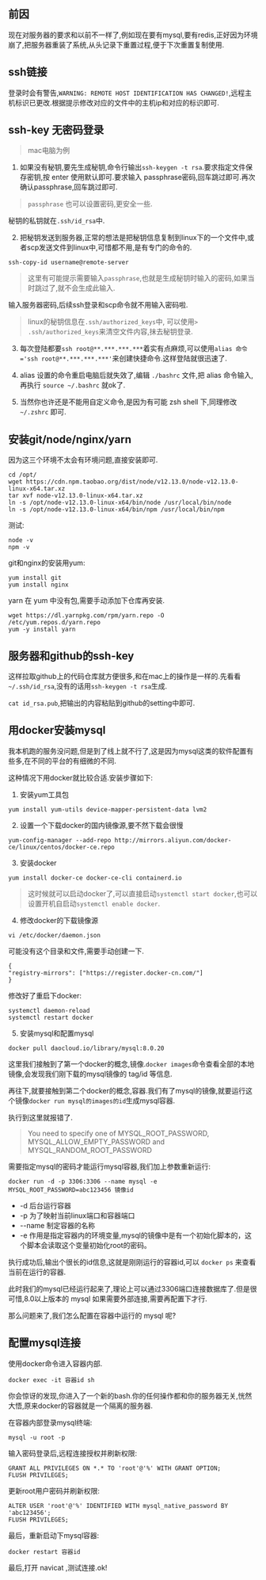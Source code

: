 ## 前因
现在对服务器的要求和以前不一样了,例如现在要有mysql,要有redis,正好因为环境崩了,把服务器重装了系统,从头记录下重置过程,便于下次重置复制使用.

## ssh链接
登录时会有警告,`WARNING: REMOTE HOST IDENTIFICATION HAS CHANGED!`,远程主机标识已更改.根据提示修改对应的文件中的主机ip和对应的标识即可.

## ssh-key 无密码登录
> mac电脑为例

1. 如果没有秘钥,要先生成秘钥,命令行输出`ssh-keygen -t rsa`.要求指定文件保存密钥,按 enter 使用默认即可.要求输入 passphrase密码,回车跳过即可.再次确认passphrase,回车跳过即可.
> `passphrase` 也可以设置密码,更安全一些.

秘钥的私钥就在`.ssh/id_rsa`中.

2. 把秘钥发送到服务器,正常的想法是把秘钥信息复制到linux下的一个文件中,或者scp发送文件到linux中,可惜都不用,是有专门的命令的.
```
ssh-copy-id username@remote-server
```
> 这里有可能提示需要输入`passphrase`,也就是生成秘钥时输入的密码,如果当时跳过了,就不会生成此输入.

输入服务器密码,后续ssh登录和scp命令就不用输入密码啦.

> linux的秘钥信息在`.ssh/authorized_keys`中, 可以使用`> .ssh/authorized_keys`来清空文件内容,抹去秘钥登录.

3. 每次登陆都要`ssh root@**.***.***.***`着实有点麻烦,可以使用`alias 命令='ssh root@**.***.***.***'`来创建快捷命令.这样登陆就很迅速了.

4. alias 设置的命令重启电脑后就失效了,编辑 `./bashrc` 文件,把 alias 命令输入,再执行 `source ~/.bashrc` 就ok了.

5. 当然你也许还是不能用自定义命令,是因为有可能 zsh shell 下,同理修改 `~/.zshrc` 即可.

## 安装git/node/nginx/yarn
因为这三个环境不太会有环境问题,直接安装即可.
```
cd /opt/
wget https://cdn.npm.taobao.org/dist/node/v12.13.0/node-v12.13.0-linux-x64.tar.xz
tar xvf node-v12.13.0-linux-x64.tar.xz
ln -s /opt/node-v12.13.0-linux-x64/bin/node /usr/local/bin/node
ln -s /opt/node-v12.13.0-linux-x64/bin/npm /usr/local/bin/npm
```
测试:
```
node -v
npm -v
```

git和nginx的安装用yum:
```
yum install git
yum install nginx
```

yarn 在 yum 中没有包,需要手动添加下仓库再安装.
```
wget https://dl.yarnpkg.com/rpm/yarn.repo -O /etc/yum.repos.d/yarn.repo
yum -y install yarn
```

## 服务器和github的ssh-key
这样拉取github上的代码仓库就方便很多,和在mac上的操作是一样的.先看看`~/.ssh/id_rsa`,没有的话用`ssh-keygen -t rsa`生成.

`cat id_rsa.pub`,把输出的内容粘贴到github的setting中即可.

## 用docker安装mysql
我本机跑的服务没问题,但是到了线上就不行了,这是因为mysql这类的软件配置有些多,在不同的平台的有细微的不同.

这种情况下用docker就比较合适.安装步骤如下:
1. 安装yum工具包
```
yum install yum-utils device-mapper-persistent-data lvm2
```
2. 设置一个下载docker的国内镜像源,要不然下载会很慢
```
yum-config-manager --add-repo http://mirrors.aliyun.com/docker-ce/linux/centos/docker-ce.repo
```
3. 安装docker
```
yum install docker-ce docker-ce-cli containerd.io
```
> 这时候就可以启动docker了,可以直接启动`systemctl start docker`,也可以设置开机自启动`systemctl enable docker`.

4. 修改docker的下载镜像源
```
vi /etc/docker/daemon.json
```
可能没有这个目录和文件,需要手动创建一下.
```
{
"registry-mirrors": ["https://register.docker-cn.com/"]
}
```
修改好了重启下docker:
```
systemctl daemon-reload
systemctl restart docker
```

5. 安装mysql和配置mysql
```
docker pull daocloud.io/library/mysql:8.0.20
```
这里我们接触到了第一个docker的概念,镜像.`docker images`命令查看全部的本地镜像,会发现我们刚下载的mysql镜像的 tag/id 等信息.

再往下,就要接触到第二个docker的概念,容器.我们有了mysql的镜像,就要运行这个镜像`docker run mysql的images的id`生成mysql容器.

执行到这里就报错了.
> You need to specify one of MYSQL_ROOT_PASSWORD, MYSQL_ALLOW_EMPTY_PASSWORD and MYSQL_RANDOM_ROOT_PASSWORD

需要指定mysql的密码才能运行mysql容器,我们加上参数重新运行:
```
docker run -d -p 3306:3306 --name mysql -e MYSQL_ROOT_PASSWORD=abc123456 镜像id
```
* -d 后台运行容器
* -p 为了映射当前linux端口和容器端口
* --name 制定容器的名称
* -e 作用是指定容器内的环境变量,mysql的镜像中是有一个初始化脚本的，这个脚本会读取这个变量初始化root的密码。

执行成功后,输出个很长的id信息,这就是刚刚运行的容器id,可以 `docker ps` 来查看当前在运行的容器.

此时我们的mysql已经运行起来了,理论上可以通过3306端口连接数据库了.但是很可惜,8.0以上版本的 mysql 如果需要外部连接,需要再配置下才行.

那么问题来了,我们怎么配置在容器中运行的 mysql 呢?

## 配置mysql连接
使用docker命令进入容器内部.
```
docker exec -it 容器id sh
```
你会惊讶的发现,你进入了一个新的bash.你的任何操作都和你的服务器无关,恍然大悟,原来docker的容器就是一个隔离的服务器.

在容器内部登录mysql终端:
```
mysql -u root -p
```

输入密码登录后,远程连接授权并刷新权限:
```
GRANT ALL PRIVILEGES ON *.* TO 'root'@'%' WITH GRANT OPTION; 
FLUSH PRIVILEGES;
```

更新root用户密码并刷新权限:
```
ALTER USER 'root'@'%' IDENTIFIED WITH mysql_native_password BY 'abc123456'; 
FLUSH PRIVILEGES;
```

最后，重新启动下mysql容器:
```
docker restart 容器id
```

最后,打开 navicat ,测试连接.ok!




